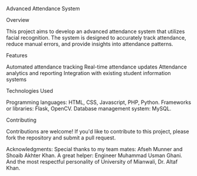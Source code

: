 Advanced Attendance System

Overview

This project aims to develop an advanced attendance system that utilizes facial recognition. The system is designed to accurately track attendance, reduce manual errors, and provide insights into attendance patterns.

Features

  Automated attendance tracking
  Real-time attendance updates
  Attendance analytics and reporting
  Integration with existing student information systems

Technologies Used

  Programming languages: HTML, CSS, Javascript, PHP, Python.
  Frameworks or libraries: Flask, OpenCV.
  Database management system: MySQL.
  
Contributing

Contributions are welcome! If you'd like to contribute to this project, please fork the repository and submit a pull request.

Acknowledgments:
  Special thanks to my team mates:
    Afseh Munner and Shoaib Akhter Khan.
  A great helper:
    Engineer Muhammad Usman Ghani.
  And the most respectful personality of University of Mianwali,
      Dr. Altaf Khan.
